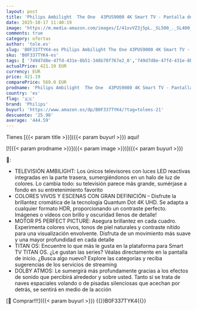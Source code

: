```yaml
---
layout: post
title: 'Philips Ambilight  The One  43PUS9000 4K Smart TV - Pantalla de 43 Pulgadas con P5 Picture Engine Ultra HD  Titan OS  Dolby Vision y Sonido Dolby Atmos'
date: 2025-10-17 11:40:19
image: 'https://m.media-amazon.com/images/I/41xvVZ3j5pL._SL500_._SL400_.jpg'
comments: true
category: ofertas
author: 'tole.es'
slug: 'B0F337TYK4-es Philips Ambilight The One 43PUS9000 4K Smart TV - Pantalla...'
sku: 'B0F337TYK4-es'
tags: [ '749d7d8e-47fd-431e-8b51-348b70f767e2_0','749d7d8e-47fd-431e-8b51-348b70f767e2_6901','Arborist Merchandising Root','Electrónica','Self Service','Special Features Stores','TV, vídeo y home cinema','Televisores','Top Brands Tech Selection','Top Brands Tech TVs','philips','smart','tv','🇪🇸', ]
actualPrice: 421.19 EUR
currency: EUR
price: 421.19
comparePrice: 569.0 EUR
prodname: 'Philips Ambilight  The One  43PUS9000 4K Smart TV - Pantalla de 43 Pulgadas con P5 Picture Engine Ultra HD  Titan OS  Dolby Vision y Sonido Dolby Atmos'
country: 'es'
flag: '🇪🇸'
brand: 'Philips'
buyurl: 'https://www.amazon.es/dp/B0F337TYK4/?tag=tolees-21'
descuento: '25.98'
average: '444.59'
---
```


Tienes [{{< param title >}}]({{< param buyurl >}}) aqui!

[![{{< param prodname >}}]({{< param image >}})]({{< param buyurl >}})

🔎:

- TELEVISIÓN AMBILIGHT: Los únicos televisores con luces LED reactivas integradas en la parte trasera, sumergiéndonos en un halo de luz de colores. Lo cambia todo: su televisión parece más grande, sumérjase a fondo en su entretenimiento favorito
- COLORES VIVOS Y ESCENAS CON GRAN DEFINICIÓN – Disfrute la brillantez cromática de la tecnología Quantum Dot 4K UHD. Se adapta a cualquier formato HDR, proporcionando un contraste perfecto. Imágenes o vídeos con brillo y oscuridad llenos de detalle!
- MOTOR P5 PERFECT PICTURE: Asegura brillantez en cada cuadro. Experimenta colores vivos, tonos de piel naturales y contraste nítido para una visualización envolvente. Disfruta de un movimiento más suave y una mayor profundidad en cada detalle
- TITAN OS: Encuentre lo que más le gusta en la plataforma para Smart TV TITAN OS. ¿Le gustan las series? Véalas directamente en la pantalla de inicio. ¿Busca algo nuevo? Explore las categorías y reciba sugerencias de los servicios de streaming
- DOLBY ATMOS: Le sumergirá más profundamente gracias a los efectos de sonido que percibirá alrededor y sobre usted. Tanto si se trata de naves espaciales volando o de pisadas silenciosas que acechan por detrás, se sentirá en medio de la acción

[🛒 Comprar!!!]({{< param buyurl >}})
{{<world>}}B0F337TYK4{{</world>}}
